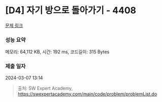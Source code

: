 # [D4] 자기 방으로 돌아가기 - 4408 

[문제 링크](https://swexpertacademy.com/main/code/problem/problemDetail.do?contestProbId=AWNcJ2sapZMDFAV8) 

### 성능 요약

메모리: 64,112 KB, 시간: 192 ms, 코드길이: 315 Bytes

### 제출 일자

2024-03-07 13:14



> 출처: SW Expert Academy, https://swexpertacademy.com/main/code/problem/problemList.do